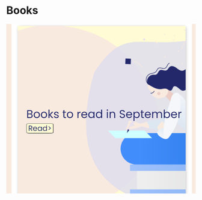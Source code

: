 # Books
![HTML,CSS Mockup Landingpage Books](https://github.com/dianavile/Books/blob/master/assets/img/Books-landingpage.PNG)
